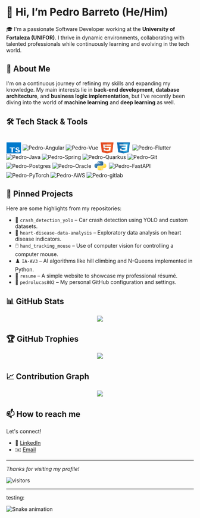 # 👋 Hi, I’m Pedro Barreto (He/Him)

🎓 I'm a passionate Software Developer working at the **University of Fortaleza (UNIFOR)**. I thrive in dynamic environments, collaborating with talented professionals while continuously learning and evolving in the tech world.

## 🚀 About Me

I'm on a continuous journey of refining my skills and expanding my knowledge. My main interests lie in **back-end development**, **database architecture**, and **business logic implementation**, but I've recently been diving into the world of **machine learning** and **deep learning** as well.


## 🛠️ Tech Stack & Tools

<div style="display: inline_block"><br>
    <img align="center" alt="Pedro-Ts" height="30" width="40" src="https://raw.githubusercontent.com/devicons/devicon/master/icons/typescript/typescript-plain.svg">
    <img align="center" alt="Pedro-Angular" height="30" width="40" src="https://cdn.jsdelivr.net/gh/devicons/devicon/icons/angularjs/angularjs-original.svg">
    <img align="center" alt="Pedro-Vue" height="30" width="40" src="https://cdn.jsdelivr.net/gh/devicons/devicon/icons/vuejs/vuejs-original.svg">
    <img align="center" alt="Pedro-HTML" height="30" width="40" src="https://raw.githubusercontent.com/devicons/devicon/master/icons/html5/html5-original.svg">
    <img align="center" alt="Pedro-CSS" height="30" width="40" src="https://raw.githubusercontent.com/devicons/devicon/master/icons/css3/css3-original.svg">
    <img align="center" alt="Pedro-Flutter" height="30" width="40" src="https://cdn.jsdelivr.net/gh/devicons/devicon/icons/flutter/flutter-original.svg" />
    <img align="center" alt="Pedro-Java" height="30" width="40" src="https://cdn.jsdelivr.net/gh/devicons/devicon/icons/java/java-original.svg">
    <img align="center" alt="Pedro-Spring" height="30" width="40" src="https://cdn.jsdelivr.net/gh/devicons/devicon/icons/spring/spring-original.svg" />
    <img align="center" alt="Pedro-Quarkus" height="30" width="40" src="https://cdn.jsdelivr.net/gh/devicons/devicon/icons/redhat/redhat-original.svg" />
    <img align="center" alt="Pedro-Git" height="30" width="40" src="https://cdn.jsdelivr.net/gh/devicons/devicon/icons/git/git-original.svg" />
    <img align="center" alt="Pedro-Postgres" height="30" width="40" src="https://cdn.jsdelivr.net/gh/devicons/devicon/icons/postgresql/postgresql-original.svg" />
    <img align="center" alt="Pedro-Oracle" height="30" width="40" src="https://cdn.jsdelivr.net/gh/devicons/devicon/icons/oracle/oracle-original.svg" />
    <img align="center" alt="Pedro-Python" height="30" width="40" src="https://raw.githubusercontent.com/devicons/devicon/master/icons/python/python-original.svg">
    <img align="center" alt="Pedro-FastAPI" height="30" width="40" src="https://cdn.jsdelivr.net/gh/devicons/devicon/icons/fastapi/fastapi-original.svg" />
    <img align="center" alt="Pedro-PyTorch" height="30" width="40" src="https://cdn.jsdelivr.net/gh/devicons/devicon/icons/pytorch/pytorch-original.svg" />
    <img align="center" alt="Pedro-AWS" height="30" width="40" src="https://cdn.jsdelivr.net/gh/devicons/devicon/icons/amazonwebservices/amazonwebservices-original.svg" />
    <img align="center" alt="Pedro-gitlab" height="30" width="40" src="https://cdn.jsdelivr.net/gh/devicons/devicon/icons/gitlab/gitlab-original.svg" />
</div>


## 📌 Pinned Projects

Here are some highlights from my repositories:

- 🎯 `crash_detection_yolo` – Car crash detection using YOLO and custom datasets.
- 🧠 `heart-disease-data-analysis` – Exploratory data analysis on heart disease indicators.
- 🖱️ `hand_tracking_mouse` – Use of computer vision for controlling a computer mouse.
- ♟️ `IA-AV3` – AI algorithms like hill climbing and N-Queens implemented in Python.
- 💼 `resume` – A simple website to showcase my professional résumé.
- 🔧 `pedrolucas802` – My personal GitHub configuration and settings.


## 📊 GitHub Stats

<div align="center">
  <a href="https://github.com/pedrolucas802">
    <img height="180em" src="https://github-readme-stats.vercel.app/api?username=pedrolucas802&show_icons=true&theme=dark&include_all_commits=true&count_private=true"/>
  </a>
</div>


## 🏆 GitHub Trophies

<div align="center">
  <img src="https://github-profile-trophy.vercel.app/?username=pedrolucas802&theme=darkhub&row=1&column=7&margin-w=15&no-frame=true" />
</div>


## 📈 Contribution Graph

<div align="center">
  <img src="https://github-readme-activity-graph.vercel.app/graph?username=pedrolucas802&theme=github-dark&area=true&hide_border=true"/>
</div>


## 📫 How to reach me

Let's connect!

- 💼 [LinkedIn](https://www.linkedin.com/in/pedro-barreto-4b13541a8/)
- ✉️ [Email](plsb802@gmail.com)

---

_Thanks for visiting my profile!_

![visitors](https://komarev.com/ghpvc/?username=pedrolucas802)

---
testing:

![Snake animation](https://github.com/pedrolucas802/pedrolucas802/blob/gh-pages/github-contribution-grid-snake-dark.svg?raw=true)


